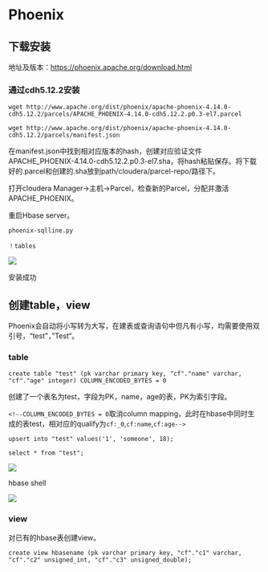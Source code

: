 # Phoenix

## 下载安装

地址及版本：https://phoenix.apache.org/download.html

### 通过cdh5.12.2安装

`wget http://www.apache.org/dist/phoenix/apache-phoenix-4.14.0-cdh5.12.2/parcels/APACHE_PHOENIX-4.14.0-cdh5.12.2.p0.3-el7.parcel`

`wget http://www.apache.org/dist/phoenix/apache-phoenix-4.14.0-cdh5.12.2/parcels/manifest.json`

在manifest.json中找到相对应版本的hash，创建对应验证文件APACHE_PHOENIX-4.14.0-cdh5.12.2.p0.3-el7.sha，将hash粘贴保存。将下载好的.parcel和创建的.sha放到path/cloudera/parcel-repo/路径下。

打开cloudera Manager->主机->Parcel，检查新的Parcel，分配并激活APACHE_PHOENIX。

重启Hbase server。

`phoenix-sqlline.py`

`！tables`

![](C:\Users\yyz\Desktop\1541989434(1).jpg)

安装成功

## 创建table，view

Phoenix会自动将小写转为大写，在建表或查询语句中但凡有小写，均需要使用双引号，“test"，”Test“。

### table

`create table "test" (pk varchar primary key, "cf"."name" varchar, "cf"."age" integer) COLUMN_ENCODED_BYTES = 0`

创建了一个表名为test，字段为PK，name，age的表，PK为索引字段。

`<!--COLUMN_ENCODED_BYTES = 0`取消column mapping，此时在hbase中同时生成的表test，相对应的qualify为`cf:_0`,`cf:name`,`cf:age-->`

`upsert into "test" values('1', 'someone', 18);`

`select * from "test";`

![](C:\Users\yyz\Desktop\微信截图_20181112113302.png)

hbase shell

![](C:\Users\yyz\Desktop\微信截图_20181112113519.png)

<!--对table的操作会直接影响hbase表的数据。-->

### view

对已有的hbase表创建view。

`create view hbasename (pk varchar primary key, "cf"."c1" varchar, "cf"."c2" unsigned_int, "cf"."c3" unsigned_double);`

<!--integer:-2147483648 to 2147483647-->

<!--unsigned_int:0 to 2147483647-->

<!--view是只读的，会与hbase的表同步，删除view不会对hbase表有影响。-->

